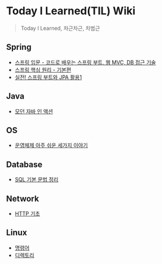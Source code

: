 # Today I Learned(TIL) Wiki

> Today I Learned, 차근차근, 차범근

## Spring

- [스프링 입문 - 코드로 배우는 스프링 부트, 웹 MVC, DB 접근 기술](https://github.com/bmong4mong0318/TIL/tree/main/spring/hello/hello-spring)
- [스프링 핵심 원리 - 기본편](https://github.com/bmong4mong0318/TIL/tree/main/spring/core)
- [실전! 스프링 부트와 JPA 활용1]()

## Java

- [모던 자바 인 액션](https://github.com/bmong4mong0318/TIL/blob/main/java/Modern_Java_in_Action.md)

## OS

- [운영체제 아주 쉬운 세가지 이야기](https://github.com/bmong4mong0318/TIL/blob/main/os/os-three-easy-systems.md)

## Database

- [SQL 기본 문법 정리](https://github.com/bmong4mong0318/TIL/blob/main/database/SQL-grammar.md#insert-%EB%AC%B8)

## Network

- [HTTP 기초](https://github.com/bmong4mong0318/TIL/blob/main/network/HTTP.md)

## Linux

- [명령어](https://github.com/bmong4mong0318/TIL/blob/main/linux/linux-command.md)
- [디렉토리](https://github.com/bmong4mong0318/TIL/blob/main/linux/linux-directory.md)
